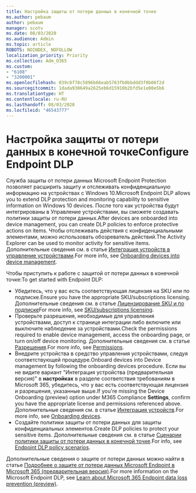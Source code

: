 ```yaml
---
title: Настройка защиты от потери данных в конечной точке
ms.author: pebaum
author: pebaum
manager: scotv
ms.date: 08/03/2020
ms.audience: Admin
ms.topic: article
ROBOTS: NOINDEX, NOFOLLOW
localization_priority: Priority
ms.collection: Adm_O365
ms.custom:
- "6108"
- "3200001"
ms.openlocfilehash: 039c8f78c5896b66eab5763fb0bbddd3f0b06f2d
ms.sourcegitcommit: 1dada930649a2625eb6d15910b2bfd5e1e00e5b6
ms.translationtype: HT
ms.contentlocale: ru-RU
ms.lasthandoff: 08/03/2020
ms.locfileid: "46543777"
---
```

# <a name="configure-endpoint-dlp"></a><span data-ttu-id="90cd5-102">Настройка защиты от потери данных в конечной точке</span><span class="sxs-lookup"><span data-stu-id="90cd5-102">Configure Endpoint DLP</span></span>

<span data-ttu-id="90cd5-103">Служба защиты от потери данных Microsoft Endpoint Protection позволяет расширить защиту и отслеживать конфиденциальную информацию на устройствах с Windows 10.</span><span class="sxs-lookup"><span data-stu-id="90cd5-103">Microsoft Endpoint DLP allows you to extend DLP protection and monitoring capability to sensitive information on Windows 10 devices.</span></span> <span data-ttu-id="90cd5-104">После того как устройства будут интегрированы в Управление устройствами, вы сможете создавать политики защиты от потери данных.</span><span class="sxs-lookup"><span data-stu-id="90cd5-104">After devices are onboarded into device management, you can create DLP policies to enforce protective actions on items.</span></span> <span data-ttu-id="90cd5-105">Чтобы отслеживать действия с конфиденциальными элементами, можно использовать обозреватель действий.</span><span class="sxs-lookup"><span data-stu-id="90cd5-105">The Activity Explorer can be used to monitor activity for sensitive items.</span></span> <span data-ttu-id="90cd5-106">Дополнительные сведения см. в статье [Интеграция устройств в управление устройствами](https://docs.microsoft.com/microsoft-365/compliance/endpoint-dlp-getting-started#onboarding-devices-into-device-management).</span><span class="sxs-lookup"><span data-stu-id="90cd5-106">For more info, see [Onboarding devices into device management](https://docs.microsoft.com/microsoft-365/compliance/endpoint-dlp-getting-started#onboarding-devices-into-device-management).</span></span>  

<span data-ttu-id="90cd5-107">Чтобы приступить к работе с защитой от потери данных в конечной точке:</span><span class="sxs-lookup"><span data-stu-id="90cd5-107">To get started with Endpoint DLP:</span></span>

- <span data-ttu-id="90cd5-108">Убедитесь, что у вас есть соответствующая лицензия на SKU или по подписке.</span><span class="sxs-lookup"><span data-stu-id="90cd5-108">Ensure you have the appropriate SKU/subscriptions licensing.</span></span> <span data-ttu-id="90cd5-109">Дополнительные сведения см. в статье [Лицензирование SKU и по подписке](https://docs.microsoft.com/microsoft-365/compliance/endpoint-dlp-getting-started#skusubscriptions-licensing)</span><span class="sxs-lookup"><span data-stu-id="90cd5-109">For more info, see [SKU/subscriptions licensing](https://docs.microsoft.com/microsoft-365/compliance/endpoint-dlp-getting-started#skusubscriptions-licensing).</span></span>
- <span data-ttu-id="90cd5-110">Проверьте разрешения, необходимые для управления устройствами, доступ к странице интеграции либо включите или выключите наблюдение за устройствами.</span><span class="sxs-lookup"><span data-stu-id="90cd5-110">Check the permissions required to enable device management, access the onboarding page, or turn on/off device monitoring.</span></span> <span data-ttu-id="90cd5-111">Дополнительные сведения см. в статье [Разрешения](https://docs.microsoft.com/microsoft-365/compliance/endpoint-dlp-getting-started#permissions).</span><span class="sxs-lookup"><span data-stu-id="90cd5-111">For more info, see [Permissions](https://docs.microsoft.com/microsoft-365/compliance/endpoint-dlp-getting-started#permissions).</span></span>
- <span data-ttu-id="90cd5-112">Внедрите устройства в средство управления устройствами, следуя соответствующей процедуре.</span><span class="sxs-lookup"><span data-stu-id="90cd5-112">Onboard devices into Device management by following the onboarding devices procedure.</span></span> <span data-ttu-id="90cd5-113">Если вы не видите вариант "Интеграция устройства (предварительная версия)" в **настройках** в разделе соответствия требованиям в Microsoft 365, убедитесь, что у вас есть соответствующая лицензия и разрешения, указанные выше.</span><span class="sxs-lookup"><span data-stu-id="90cd5-113">If you're missing the Device Onboarding (preview) option under M365 Compliance  **Settings**, confirm you have the appropriate license and permissions referenced above.</span></span> <span data-ttu-id="90cd5-114">Дополнительные сведения см. в статье [Интеграция устройств](https://docs.microsoft.com/microsoft-365/compliance/endpoint-dlp-getting-started#onboarding-devices).</span><span class="sxs-lookup"><span data-stu-id="90cd5-114">For more info, see [Onboarding devices](https://docs.microsoft.com/microsoft-365/compliance/endpoint-dlp-getting-started#onboarding-devices).</span></span> 
- <span data-ttu-id="90cd5-115">Создайте политики защиты от потери данных для защиты конфиденциальных элементов.</span><span class="sxs-lookup"><span data-stu-id="90cd5-115">Create DLP policies to protect your sensitive items.</span></span> <span data-ttu-id="90cd5-116">Дополнительные сведения см. в статье [Сценарии политики защиты от потери данных в конечной точке](https://docs.microsoft.com/microsoft-365/compliance/endpoint-dlp-using?view=o365-worldwide#endpoint-dlp-policy-scenarios).</span><span class="sxs-lookup"><span data-stu-id="90cd5-116">For info, see [Endpoint DLP policy scenarios](https://docs.microsoft.com/microsoft-365/compliance/endpoint-dlp-using?view=o365-worldwide#endpoint-dlp-policy-scenarios).</span></span>

<span data-ttu-id="90cd5-117">Дополнительные сведения о защите от потери данных можно найти в статье [Подробнее о защите от потери данных Microsoft Endpoint в Microsoft 365 (предварительная версия)](https://docs.microsoft.com/microsoft-365/compliance/endpoint-dlp-learn-about).</span><span class="sxs-lookup"><span data-stu-id="90cd5-117">For more information on the Microsoft Endpoint DLP, see [Learn about Microsoft 365 Endpoint data loss prevention (preview)](https://docs.microsoft.com/microsoft-365/compliance/endpoint-dlp-learn-about).</span></span>